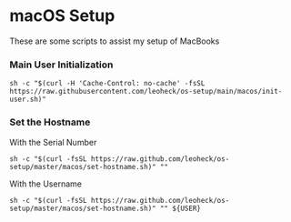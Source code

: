 # macOS Setup

These are some scripts to assist my setup of MacBooks

### Main User Initialization
```
sh -c "$(curl -H 'Cache-Control: no-cache' -fsSL https://raw.githubusercontent.com/leoheck/os-setup/main/macos/init-user.sh)"
```

### Set the Hostname

With the Serial Number
```
sh -c "$(curl -fsSL https://raw.github.com/leoheck/os-setup/master/macos/set-hostname.sh)" "" 
```

With the Username
```
sh -c "$(curl -fsSL https://raw.github.com/leoheck/os-setup/master/macos/set-hostname.sh)" "" ${USER}
```
